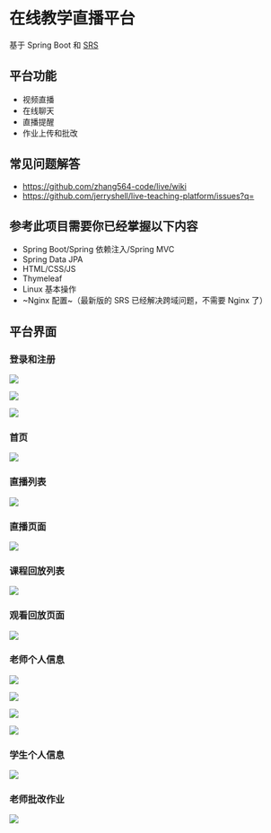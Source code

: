 # 在线教学直播平台

基于 Spring Boot 和 [SRS](https://github.com/ossrs/srs)

## 平台功能

* 视频直播
* 在线聊天
* 直播提醒
* 作业上传和批改

## 常见问题解答

* https://github.com/zhang564-code/live/wiki
* https://github.com/jerryshell/live-teaching-platform/issues?q=

## 参考此项目需要你已经掌握以下内容

* Spring Boot/Spring 依赖注入/Spring MVC
* Spring Data JPA
* HTML/CSS/JS
* Thymeleaf
* Linux 基本操作
* ~Nginx 配置~（最新版的 SRS 已经解决跨域问题，不需要 Nginx 了）

## 平台界面

### 登录和注册

![](./images/登录.png)

![](./images/老师注册.png)

![](./images/学生注册.png)

### 首页

![](./images/首页.png)

### 直播列表

![](./images/直播列表.png)

### 直播页面

![](./images/观看直播页面.png)

### 课程回放列表

![](./images/课程回放列表.png)

### 观看回放页面

![](./images/观看视频页面.png)

### 老师个人信息

![](./images/老师个人信息-直播列表.png)

![](./images/老师个人信息-创建直播.png)

![](./images/老师个人信息-上传回放.png)

![](./images/老师个人信息-视频列表.png)

### 学生个人信息

![](./images/学生个人信息-作业列表.png)

### 老师批改作业

![](./images/批改作业.png)
